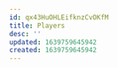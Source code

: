 ```yaml
---
id: qx43HuOHLEifknzCvOKfM
title: Players
desc: ''
updated: 1639759645942
created: 1639759645942
---
```


